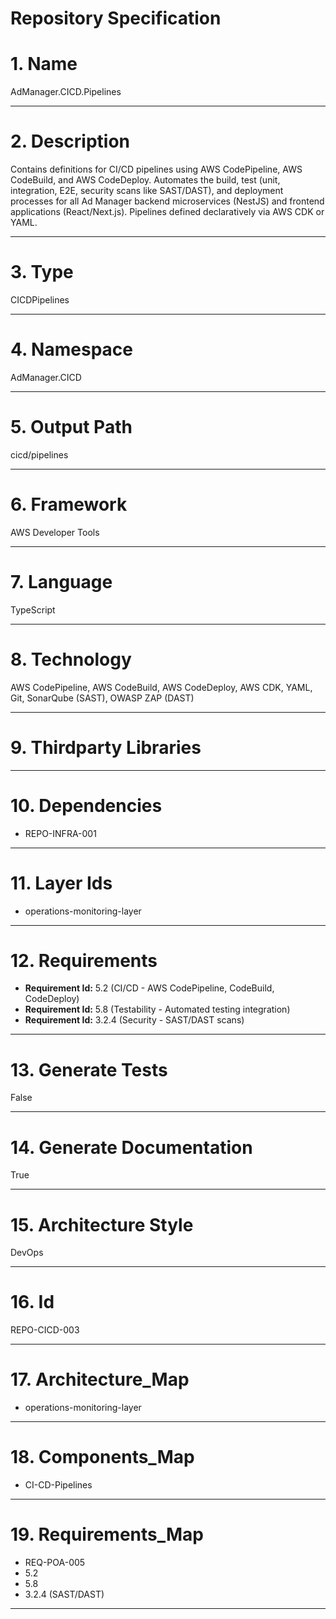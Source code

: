 # Repository Specification

# 1. Name
AdManager.CICD.Pipelines


---

# 2. Description
Contains definitions for CI/CD pipelines using AWS CodePipeline, AWS CodeBuild, and AWS CodeDeploy. Automates the build, test (unit, integration, E2E, security scans like SAST/DAST), and deployment processes for all Ad Manager backend microservices (NestJS) and frontend applications (React/Next.js). Pipelines defined declaratively via AWS CDK or YAML.


---

# 3. Type
CICDPipelines


---

# 4. Namespace
AdManager.CICD


---

# 5. Output Path
cicd/pipelines


---

# 6. Framework
AWS Developer Tools


---

# 7. Language
TypeScript


---

# 8. Technology
AWS CodePipeline, AWS CodeBuild, AWS CodeDeploy, AWS CDK, YAML, Git, SonarQube (SAST), OWASP ZAP (DAST)


---

# 9. Thirdparty Libraries



---

# 10. Dependencies

- REPO-INFRA-001


---

# 11. Layer Ids

- operations-monitoring-layer


---

# 12. Requirements

- **Requirement Id:** 5.2 (CI/CD - AWS CodePipeline, CodeBuild, CodeDeploy)  
- **Requirement Id:** 5.8 (Testability - Automated testing integration)  
- **Requirement Id:** 3.2.4 (Security - SAST/DAST scans)  


---

# 13. Generate Tests
False


---

# 14. Generate Documentation
True


---

# 15. Architecture Style
DevOps


---

# 16. Id
REPO-CICD-003


---

# 17. Architecture_Map

- operations-monitoring-layer


---

# 18. Components_Map

- CI-CD-Pipelines


---

# 19. Requirements_Map

- REQ-POA-005
- 5.2
- 5.8
- 3.2.4 (SAST/DAST)


---

